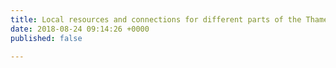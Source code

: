 ```yaml
---
title: Local resources and connections for different parts of the Thames Valley
date: 2018-08-24 09:14:26 +0000
published: false

---
```


